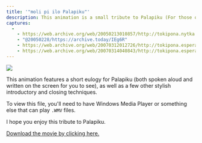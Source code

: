 ```yaml
---
title: '"moli pi ilo Palapiku"'
description: This animation is a small tribute to Palapiku (For those of who you don't come to the Toki Pona chat room occasionally, Palapiku was a definition bot which would quickly translate a Toki Pona word on command).
captures:
  -
    - https://web.archive.org/web/20050213010857/http://tokipona.nytka.org:80/image/palapiku.html
    - "@20050228/https://archive.today/IEg6R"
    - https://web.archive.org/web/20070312012726/http://tokipona.esperanto-jeunes.org:80/image/palapiku.html
    - https://web.archive.org/web/20070314040843/http://tokipona.esperanto-jeunes.org:80/image/palapiku.html
---
```


![](/images/palapiku.jpg)

This animation features a short eulogy for Palapiku (both spoken aloud and written on the screen for you to see), as well as a few other stylish introductory and closing techniques.

To view this file, you'll need to have Windows Media Player or something else that can play `.WMV` files.

I hope you enjoy this tribute to Palapiku.

[Download the movie by clicking here.](/files/palapiku.wmv)